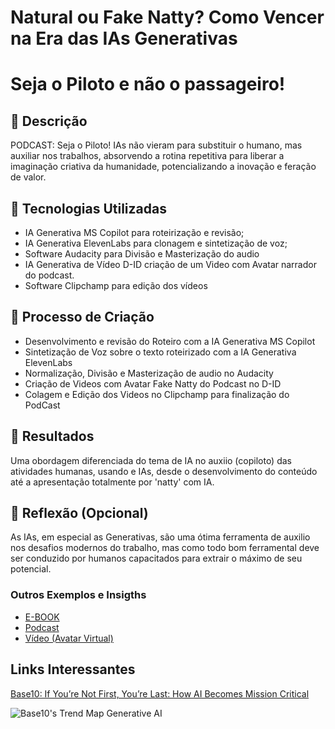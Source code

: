 # Natural ou Fake Natty? Como Vencer na Era das IAs Generativas

# Seja o Piloto e não o passageiro!

## 📒 Descrição
PODCAST: Seja o Piloto!
IAs não vieram para substituir o humano, mas auxiliar nos trabalhos, absorvendo a rotina repetitiva para liberar a imaginação criativa da humanidade, potencializando a inovação e feração de valor.

## 🤖 Tecnologias Utilizadas
* IA Generativa MS Copilot para roteirização e revisão;
* IA Generativa ElevenLabs para clonagem e sintetização de voz;
* Software Audacity para Divisão e Masterização do audio
* IA Generativa de Vídeo D-ID criação de um Video com Avatar narrador do podcast.
* Software Clipchamp para edição dos vídeos 

## 🧐 Processo de Criação
* Desenvolvimento e revisão do Roteiro com a IA Generativa MS Copilot
* Sintetização de Voz sobre o texto roteirizado com a IA Generativa ElevenLabs
* Normalização, Divisão e Masterização de audio no Audacity
* Criação de Videos com Avatar Fake Natty do Podcast no D-ID
* Colagem e Edição dos Videos no Clipchamp para finalização do PodCast

## 🚀 Resultados
Uma obordagem diferenciada do tema de IA no auxiio (copiloto) das atividades humanas, usando e IAs, desde o desenvolvimento do conteúdo até a apresentação totalmente por 'natty' com IA.

## 💭 Reflexão (Opcional)
As IAs, em especial as Generativas, são uma ótima ferramenta de auxilio nos desafios modernos do trabalho, mas como todo bom ferramental deve ser conduzido por humanos capacitados para extrair o máximo de seu potencial. 


### Outros Exemplos e Insigths

- [E-BOOK](/exemplos/E-BOOK.md)
- [Podcast](/exemplos/PODCAST.md)
- [Vídeo (Avatar Virtual)](/exemplos/VIDEO.md)

## Links Interessantes

[Base10: If You’re Not First, You’re Last: How AI Becomes Mission Critical](https://base10.vc/post/generative-ai-mission-critical/)

![Base10's Trend Map Generative AI](https://github.com/digitalinnovationone/lab-natty-or-not/assets/730492/f4df26e8-f8f7-4419-8252-c69d73ea930c)
